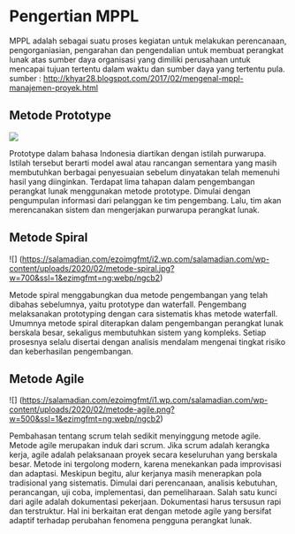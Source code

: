 # Pengertian MPPL
MPPL adalah sebagai suatu proses kegiatan untuk melakukan perencanaan, pengorganiasian, pengarahan dan pengendalian untuk membuat perangkat lunak atas sumber daya organisasi yang dimiliki perusahaan untuk mencapai tujuan tertentu dalam waktu dan sumber daya yang tertentu pula.
sumber : http://khyar28.blogspot.com/2017/02/mengenal-mppl-manajemen-proyek.html

## Metode Prototype
![](https://salamadian.com/ezoimgfmt/i2.wp.com/salamadian.com/wp-content/uploads/2020/02/metode-prototype.jpg?w=320&ssl=1&ezimgfmt=ng:webp/ngcb2)

Prototype dalam bahasa Indonesia diartikan dengan istilah purwarupa. Istilah tersebut berarti model awal atau rancangan sementara yang masih membutuhkan berbagai penyesuaian sebelum dinyatakan telah memenuhi hasil yang diinginkan.
Terdapat lima tahapan dalam pengembangan perangkat lunak menggunakan metode prototype. Dimulai dengan pengumpulan informasi dari pelanggan ke tim pengembang. Lalu, tim akan merencanakan sistem dan mengerjakan purwarupa perangkat lunak.

## Metode Spiral
![] (https://salamadian.com/ezoimgfmt/i2.wp.com/salamadian.com/wp-content/uploads/2020/02/metode-spiral.jpg?w=700&ssl=1&ezimgfmt=ng:webp/ngcb2)

Metode spiral menggabungkan dua metode pengembangan yang telah dibahas sebelumnya, yaitu prototype dan waterfall. Pengembang melaksanakan prototyping dengan cara sistematis khas metode waterfall.
Umumnya metode spiral diterapkan dalam pengembangan perangkat lunak berskala besar, sekaligus membutuhkan sistem yang kompleks. Setiap prosesnya selalu disertai dengan analisis mendalam mengenai tingkat risiko dan keberhasilan pengembangan.

## Metode Agile
![] (https://salamadian.com/ezoimgfmt/i1.wp.com/salamadian.com/wp-content/uploads/2020/02/metode-agile.png?w=500&ssl=1&ezimgfmt=ng:webp/ngcb2)

Pembahasan tentang scrum telah sedikit menyinggung metode agile. Metode agile merupakan induk dari scrum. Jika scrum adalah kerangka kerja, agile adalah pelaksanaan proyek secara keseluruhan yang berskala besar.
Metode ini tergolong modern, karena menekankan pada improvisasi dan adaptasi. Meskipun begitu, alur kerjanya masih menerapkan pola tradisional yang sistematis. Dimulai dari perencanaan, analisis kebutuhan, perancangan, uji coba, implementasi, dan pemeliharaan.
Salah satu kunci dari agile adalah dokumentasi pekerjaan. Dokumentasi harus tersusun rapi dan terstruktur. Hal ini berkaitan erat dengan metode agile yang bersifat adaptif terhadap perubahan fenomena pengguna perangkat lunak.
